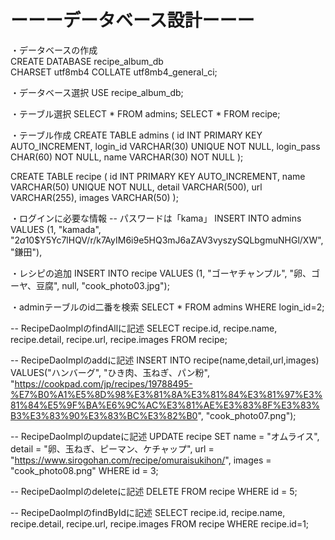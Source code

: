 

<h1>ーーーデータベース設計ーーー</h1>

・データベースの作成<br>
CREATE DATABASE recipe_album_db<br>
CHARSET utf8mb4 COLLATE utf8mb4_general_ci;<br>

・データベース選択
USE recipe_album_db;

・テーブル選択
SELECT * FROM admins;
SELECT * FROM recipe;

・テーブル作成
CREATE TABLE admins (
   id INT PRIMARY KEY AUTO_INCREMENT,
   login_id VARCHAR(30) UNIQUE NOT NULL,
   login_pass CHAR(60) NOT NULL,
   name VARCHAR(30) NOT NULL
);

CREATE TABLE recipe (
   id INT PRIMARY KEY AUTO_INCREMENT,
   name VARCHAR(50) UNIQUE NOT NULL,
   detail VARCHAR(500),
   url VARCHAR(255),
   images VARCHAR(50)
   );

・ログインに必要な情報
   -- パスワードは「kama」
INSERT INTO admins VALUES
(1, "kamada", "$2a$10$Y5Yc7lHQV/r/k7AyIM6i9e5HQ3mJ6aZAV3vyszySQLbgmuNHGl/XW", "鎌田"),

・レシピの追加
INSERT INTO recipe VALUES
(1, "ゴーヤチャンプル", "卵、ゴーヤ、豆腐", null, "cook_photo03.jpg");

・adminテーブルのid二番を検索
SELECT * FROM admins
WHERE login_id=2;


-- RecipeDaoImplのfindAllに記述
SELECT
recipe.id, recipe.name, recipe.detail, 
recipe.url, recipe.images 
FROM recipe;

-- RecipeDaoImplのaddに記述
INSERT INTO recipe(name,detail,url,images)
VALUES("ハンバーグ", "ひき肉、玉ねぎ、パン粉", "https://cookpad.com/jp/recipes/19788495-%E7%B0%A1%E5%8D%98%E3%81%8A%E3%81%84%E3%81%97%E3%81%84%E5%9F%BA%E6%9C%AC%E3%81%AE%E3%83%8F%E3%83%B3%E3%83%90%E3%83%BC%E3%82%B0", "cook_photo07.png");

-- RecipeDaoImplのupdateに記述
UPDATE recipe
SET name = "オムライス", detail = "卵、玉ねぎ、ピーマン、ケチャップ", url = "https://www.sirogohan.com/recipe/omuraisukihon/", images = "cook_photo08.png"
WHERE id = 3;

-- RecipeDaoImplのdeleteに記述
DELETE FROM recipe WHERE id = 5;

-- RecipeDaoImplのfindByIdに記述
SELECT
recipe.id, recipe.name, recipe.detail, 
recipe.url, recipe.images 
FROM recipe
WHERE recipe.id=1;
